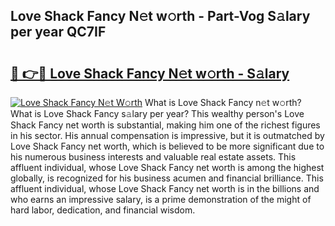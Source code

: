 ## Love Shack Fancy N𝚎t w𝚘rth - Part-Vog S𝚊lary per year QC7IF

# <h2><a href="http://gc597xf.nevu.top/?p=Love+Shack+Fancy">🔗 👉🔴 Love Shack Fancy N𝚎t w𝚘rth - S𝚊lary</a></h2>

[![Love Shack Fancy N𝚎t W𝚘rth](https://i.imgur.com/Oavwk0R.jpeg)](http://gc597xf.nevu.top/?p=Love+Shack+Fancy)
What is Love Shack Fancy n𝚎t w𝚘rth? What is Love Shack Fancy s𝚊lary per year?
This wealthy person's Love Shack Fancy net worth is substantial, making him one of the richest figures in his sector. His annual compensation is impressive, but it is outmatched by Love Shack Fancy net worth, which is believed to be more significant due to his numerous business interests and valuable real estate assets. This affluent individual, whose Love Shack Fancy net worth is among the highest globally, is recognized for his business acumen and financial brilliance. This affluent individual, whose Love Shack Fancy net worth is in the billions and who earns an impressive salary, is a prime demonstration of the might of hard labor, dedication, and financial wisdom.
